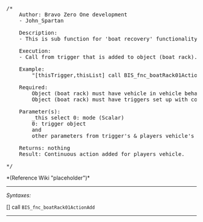 <pre>/*
	Author: Bravo Zero One development
	- John_Spartan

	Description:
	- This is sub function for 'boat recovery' functionality.

	Execution:
	- Call from trigger that is added to object (boat rack).

	Example:
		"[thisTrigger,thisList] call BIS_fnc_boatRack01ActionAdd;"

	Required:
		Object (boat rack) must have vehicle in vehicle behavior configured (https://community.bistudio.com/wiki/Arma_3_Vehicle_in_Vehicle_Transport).
		Object (boat rack) must have triggers set up with continuous actions.

	Parameter(s):
		_this select 0: mode (Scalar)
		0: trigger object
		and
		other parameters from trigger's & players vehicle's names-pace's.

	Returns: nothing
	Result: Continuous action added for players vehicle.

*/</pre>*(Reference Wiki "placeholder")*<!-- Remove this after fill-in -->


---
*Syntaxes:*

[] call `BIS_fnc_boatRack01ActionAdd`

---
